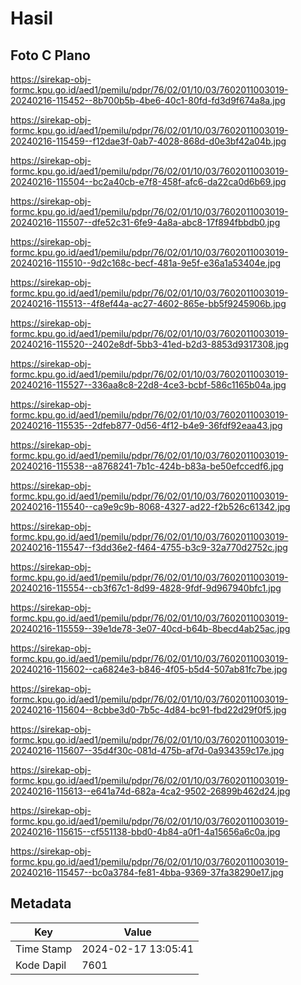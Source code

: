 # Hasil

## Foto C Plano

https://sirekap-obj-formc.kpu.go.id/aed1/pemilu/pdpr/76/02/01/10/03/7602011003019-20240216-115452--8b700b5b-4be6-40c1-80fd-fd3d9f674a8a.jpg

https://sirekap-obj-formc.kpu.go.id/aed1/pemilu/pdpr/76/02/01/10/03/7602011003019-20240216-115459--f12dae3f-0ab7-4028-868d-d0e3bf42a04b.jpg

https://sirekap-obj-formc.kpu.go.id/aed1/pemilu/pdpr/76/02/01/10/03/7602011003019-20240216-115504--bc2a40cb-e7f8-458f-afc6-da22ca0d6b69.jpg

https://sirekap-obj-formc.kpu.go.id/aed1/pemilu/pdpr/76/02/01/10/03/7602011003019-20240216-115507--dfe52c31-6fe9-4a8a-abc8-17f894fbbdb0.jpg

https://sirekap-obj-formc.kpu.go.id/aed1/pemilu/pdpr/76/02/01/10/03/7602011003019-20240216-115510--9d2c168c-becf-481a-9e5f-e36a1a53404e.jpg

https://sirekap-obj-formc.kpu.go.id/aed1/pemilu/pdpr/76/02/01/10/03/7602011003019-20240216-115513--4f8ef44a-ac27-4602-865e-bb5f9245906b.jpg

https://sirekap-obj-formc.kpu.go.id/aed1/pemilu/pdpr/76/02/01/10/03/7602011003019-20240216-115520--2402e8df-5bb3-41ed-b2d3-8853d9317308.jpg

https://sirekap-obj-formc.kpu.go.id/aed1/pemilu/pdpr/76/02/01/10/03/7602011003019-20240216-115527--336aa8c8-22d8-4ce3-bcbf-586c1165b04a.jpg

https://sirekap-obj-formc.kpu.go.id/aed1/pemilu/pdpr/76/02/01/10/03/7602011003019-20240216-115535--2dfeb877-0d56-4f12-b4e9-36fdf92eaa43.jpg

https://sirekap-obj-formc.kpu.go.id/aed1/pemilu/pdpr/76/02/01/10/03/7602011003019-20240216-115538--a8768241-7b1c-424b-b83a-be50efccedf6.jpg

https://sirekap-obj-formc.kpu.go.id/aed1/pemilu/pdpr/76/02/01/10/03/7602011003019-20240216-115540--ca9e9c9b-8068-4327-ad22-f2b526c61342.jpg

https://sirekap-obj-formc.kpu.go.id/aed1/pemilu/pdpr/76/02/01/10/03/7602011003019-20240216-115547--f3dd36e2-f464-4755-b3c9-32a770d2752c.jpg

https://sirekap-obj-formc.kpu.go.id/aed1/pemilu/pdpr/76/02/01/10/03/7602011003019-20240216-115554--cb3f67c1-8d99-4828-9fdf-9d967940bfc1.jpg

https://sirekap-obj-formc.kpu.go.id/aed1/pemilu/pdpr/76/02/01/10/03/7602011003019-20240216-115559--39e1de78-3e07-40cd-b64b-8becd4ab25ac.jpg

https://sirekap-obj-formc.kpu.go.id/aed1/pemilu/pdpr/76/02/01/10/03/7602011003019-20240216-115602--ca6824e3-b846-4f05-b5d4-507ab81fc7be.jpg

https://sirekap-obj-formc.kpu.go.id/aed1/pemilu/pdpr/76/02/01/10/03/7602011003019-20240216-115604--8cbbe3d0-7b5c-4d84-bc91-fbd22d29f0f5.jpg

https://sirekap-obj-formc.kpu.go.id/aed1/pemilu/pdpr/76/02/01/10/03/7602011003019-20240216-115607--35d4f30c-081d-475b-af7d-0a934359c17e.jpg

https://sirekap-obj-formc.kpu.go.id/aed1/pemilu/pdpr/76/02/01/10/03/7602011003019-20240216-115613--e641a74d-682a-4ca2-9502-26899b462d24.jpg

https://sirekap-obj-formc.kpu.go.id/aed1/pemilu/pdpr/76/02/01/10/03/7602011003019-20240216-115615--cf551138-bbd0-4b84-a0f1-4a15656a6c0a.jpg

https://sirekap-obj-formc.kpu.go.id/aed1/pemilu/pdpr/76/02/01/10/03/7602011003019-20240216-115457--bc0a3784-fe81-4bba-9369-37fa38290e17.jpg


## Metadata

| Key        | Value               |
| ---------- | ------------------- |
| Time Stamp | 2024-02-17 13:05:41 |
| Kode Dapil | 7601                |



